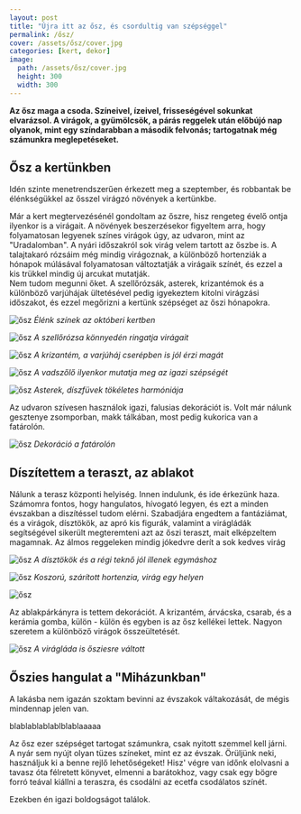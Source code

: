 ```yaml
---
layout: post
title: "Újra itt az ősz, és csordultig van szépséggel"
permalink: /ősz/
cover: /assets/ősz/cover.jpg
categories: [kert, dekor]
image:
  path: /assets/ősz/cover.jpg
  height: 300
  width: 300
---
```




**Az ősz maga a csoda. Színeivel, ízeivel, frisseségével sokunkat elvarázsol. A virágok, a gyümölcsök, a párás reggelek után előbújó nap olyanok, mint egy színdarabban a második felvonás; tartogatnak még számunkra meglepetéseket.**
 

## Ősz a kertünkben


Idén szinte menetrendszerűen érkezett meg a szeptember, és robbantak be élénkségükkel az ősszel virágzó növények a kertünkbe.

Már a kert megtervezésénél gondoltam az őszre, hisz rengeteg évelő ontja ilyenkor is a virágait. A növények beszerzésekor figyeltem arra, hogy folyamatosan legyenek színes virágok úgy, az udvaron, mint az "Uradalomban". A nyári időszakról sok virág velem tartott az őszbe is. A talajtakaró rózsáim még mindig virágoznak, a különböző hortenziák a hónapok múlásával folyamatosan változtatják a virágaik színét, és ezzel a kis trükkel mindig új arcukat mutatják.  
Nem tudom megunni őket.
A szellőrózsák, asterek, krizantémok és a különböző varjúhájak ültetésével pedig igyekeztem kitolni virágzási időszakot, és ezzel megőrizni a kertünk szépséget az őszi hónapokra. 

![ősz](/assets/ősz/IMG_20191001_075620.jpg)
_Élénk színek az októberi kertben_

![ősz](/assets/ősz/IMG_20190923_093510.jpg)
_A szellőrózsa könnyedén ringatja virágait_
 
 ![ősz](/assets/ősz/IMG_20191003_074034.jpg)
 _A krizantém, a varjúháj cserépben is jól érzi magát_
 
 ![ősz](/assets/ősz/IMG_20191002_075218.jpg)
 _A vadszőlő ilyenkor mutatja meg az igazi szépségét_
 
 ![ősz](/assets/ősz/IMG_20190930_162309.jpg)
 _Asterek, díszfüvek tökéletes harmóniája_
 
Az udvaron szívesen használok igazi, falusias dekorációt is. Volt már nálunk gesztenye zsomporban, makk tálkában, most pedig kukorica van a fatárolón.
 
 
 ![ősz](/assets/ősz/IMG_20190113_160213_126.jpg)
 _Dekoráció a fatárolón_
 
 
 
## Díszítettem a teraszt, az ablakot
 
Nálunk a terasz központi helyiség. Innen indulunk, és ide érkezünk haza. Számomra fontos, hogy hangulatos, hívogató legyen, és ezt a minden évszakban a diszítéssel tudom elérni.
Szabadjára engedtem a fantáziámat, és a virágok, dísztökök, az apró kis figurák, valamint a virágládák segítségével sikerült megteremteni azt az őszi teraszt, mait elképzeltem magamnak.
Az álmos reggeleken mindig jókedvre derít a sok kedves virág


![ősz](/assets/ősz/IMG_20191003_083408_430.jpg)
 _A dísztökök és a régi teknő jól illenek egymáshoz_
 
 
![ősz](/assets/ősz/IMG_20191003_073308.jpg)
_Koszorú, szárított hortenzia, virág egy helyen_

![ősz](/assets/ősz/IMG_20191003_073400.jpg)




Az ablakpárkányra is tettem dekorációt. 
A krizantém, árvácska, csarab, és a kerámia gomba, külön - külön és egyben is az ősz kellékei lettek. Nagyon szeretem a különböző virágok összeültetését.

![ősz](/assets/ősz/IMG_20190923_101740.jpg)
 _A virágláda is ősziesre váltott_


## Őszies hangulat a "Miházunkban"


A lakásba nem igazán szoktam bevinni az évszakok váltakozását, de mégis mindennap jelen van.





blablablablablblablaaaaa





Az ősz ezer szépséget tartogat számunkra, csak nyitott szemmel kell járni. A nyár sem nyújt olyan tüzes színeket, mint ez az évszak. Örüljünk neki, használjuk ki a benne rejlő lehetőségeket! Hisz' végre van időnk elolvasni a tavasz óta félretett könyvet, elmenni a barátokhoz, vagy csak egy bögre forró teával kiállni a teraszra, és csodálni az ecetfa csodálatos színét. 




Ezekben én igazi boldogságot találok. 









